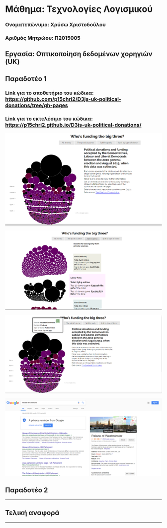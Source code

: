# Μάθημα: Τεχνολογίες Λογισμικού

### Ονοματεπώνυμο: Χρύσω Χριστοδούλου 
### Αριθμός Μητρώου: Π2015005

## Εργασία: Οπτικοποίηση δεδομένων χορηγιών (UK)

## Παραδοτέο 1
### Link για το αποθετήριο του κώδικα: https://github.com/p15chri2/D3js-uk-political-donations/tree/gh-pages
### Link για το εκτελέσιμο του κώδικα: https://p15chri2.github.io/D3js-uk-political-donations/

![picture](Capture1.PNG)

![picture](Capture2.PNG)

![picture](Capture3.PNG)

![picture](Capture4.PNG)

## Παραδοτέο 2
----

## Τελική αναφορά
----
